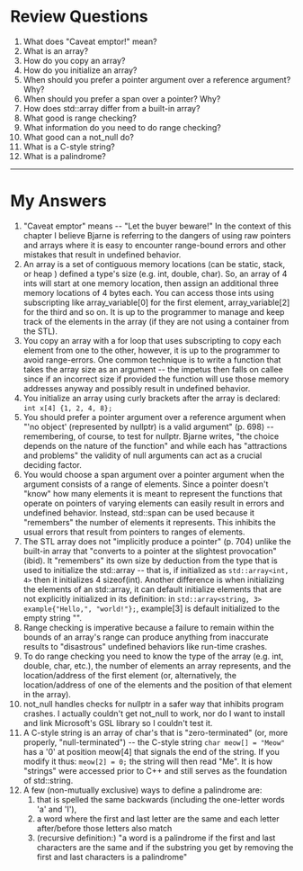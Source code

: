 # Review Questions
1. What does "Caveat emptor!" mean?
2. What is an array?
3. How do you copy an array?
4. How do you initialize an array?
5. When should you prefer a pointer argument over a reference argument? Why?
6. When should you prefer a span over a pointer? Why?
7. How does std::array differ from a built-in array?
8. What good is range checking?
9. What information do you need to do range checking?
10. What good can a not_null do?
11. What is a C-style string?
12. What is a palindrome?
---
# My Answers
1. "Caveat emptor" means -- "Let the buyer beware!" In the context of this chapter I believe Bjarne is referring to the dangers of using raw pointers and arrays where it is easy to encounter range-bound errors and other mistakes that result in undefined behavior.
2. An array is a set of contiguous memory locations (can be static, stack, or heap ) defined a type's size (e.g. int, double, char). So, an array of 4 ints will start at one memory location, then assign an additional three memory locations of 4 bytes each. You can access those ints using subscripting like array_variable[0] for the first element, array_variable[2] for the third and so on. It is up to the programmer to manage and keep track of the elements in the array (if they are not using a container from the STL).
3. You copy an array with a for loop that uses subscripting to copy each element from one to the other, however, it is up to the programmer to avoid range-errors. One common technique is to write a function that takes the array size as an argument -- the impetus then falls on callee since if an incorrect size if provided the function will use those memory addresses anyway and possibly result in undefined behavior.
4. You initialize an array using curly brackets after the array is declared: ```int x[4] {1, 2, 4, 8};```
5. You should prefer a pointer argument over a reference argument when "'no object' (represented by nullptr) is a valid argument" (p. 698) -- remembering, of course, to test for nullptr. Bjarne writes, "the choice depends on the nature of the function" and while each has "attractions and problems" the validity of null arguments can act as a crucial deciding factor.
6. You would choose a span argument over a pointer argument when the argument consists of a range of elements. Since a pointer doesn't "know" how many elements it is meant to represent the functions that operate on pointers of varying elements can easily result in errors and undefined behavior. Instead, std::span can be used because it "remembers" the number of elements it represents. This inhibits the usual errors that result from pointers to ranges of elements.
7. The STL array does not "implicitly produce a pointer" (p. 704) unlike the built-in array that "converts to a pointer at the slightest provocation" (ibid). It "remembers" its own size by deduction from the type that is used to initialize the std::array -- that is, if initialized as ```std::array<int, 4>``` then it initializes 4 sizeof(int). Another difference is when initializing the elements of an std::array, it can default initialize elements that are not explicitly initialized in its definition: in ```std::array<string, 3> example{"Hello,", "world!"};```, example[3] is default initialized to the empty string "".
8. Range checking is imperative because a failure to remain within the bounds of an array's range can produce anything from inaccurate results to "disastrous" undefined behaviors like run-time crashes.
9. To do range checking you need to know the type of the array (e.g. int, double, char, etc.), the number of elements an array represents, and the location/address of the first element (or, alternatively, the location/address of one of the elements and the position of that element in the array).
10. not_null handles checks for nullptr in a safer way that inhibits program crashes. I actually couldn't get not_null to work, nor do I want to install and link Microsoft's GSL library so I couldn't test it.
11. A C-style string is an array of char's that is "zero-terminated" (or, more properly, "null-terminated") -- the C-style string ```char meow[] = "Meow"``` has a '0' at position meow[4] that signals the end of the string. If you modify it thus: ```meow[2] = 0;``` the string will then read "Me". It is how "strings" were accessed prior to C++ and still serves as the foundation of std::string.
12. A few (non-mutually exclusive) ways to define a palindrome are:
    1.  that is spelled the same backwards (including the one-letter words 'a' and 'I'),
    2.  a word where the first and last letter are the same and each letter after/before those letters also match
    3.  (recursive definition:) "a word is a palindrome if the first and last characters are the same and if the substring you get by removing the first and last characters is a palindrome"